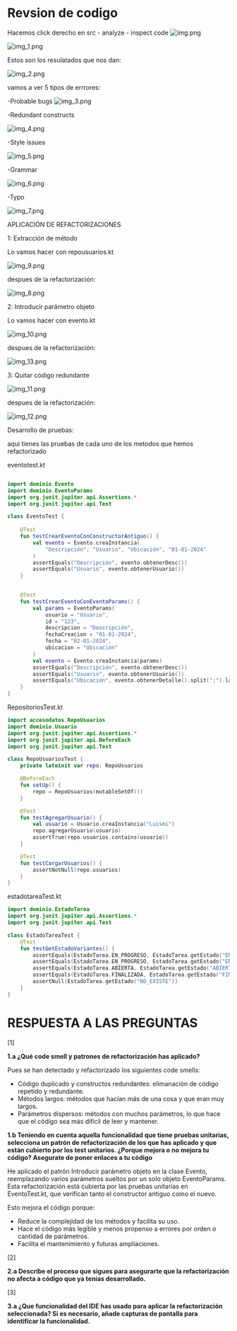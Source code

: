 # Revsion de codigo 
Hacemos  click derecho en src - analyze - inspect code
![img.png](img.png)

![img_1.png](img_1.png)

Estos son los resulatados que nos dan:

![img_2.png](img_2.png)

vamos a ver 5 tipos de errrores:

-Probable bugs
![img_3.png](img_3.png)

-Redundant constructs

![img_4.png](img_4.png)

-Style issues

![img_5.png](img_5.png)

-Grammar

![img_6.png](img_6.png)

-Typo

![img_7.png](img_7.png)


APLICACIÓN DE REFACTORIZACIONES

1: Extracción de método

Lo vamos hacer con  repousuarios.kt

![img_9.png](img_9.png)

despues de la refactorización:

![img_8.png](img_8.png)


2: Introducir parámetro objeto

Lo vamos hacer con  evento.kt

![img_10.png](img_10.png)

despues de la refactorización:

![img_13.png](img_13.png)


3: Quitar código redundante

![img_11.png](img_11.png)

despues de la refactorización:

![img_12.png](img_12.png)

Desarrollo de pruebas:

aqui tienes  las pruebas de cada uno de los metodos que hemos refactorizado

eventotest.kt

```kotlin

import dominio.Evento
import dominio.EventoParams
import org.junit.jupiter.api.Assertions.*
import org.junit.jupiter.api.Test

class EventoTest {
    
    @Test
    fun testCrearEventoConConstructorAntiguo() {
        val evento = Evento.creaInstancia(
            "Descripción", "Usuario", "Ubicación", "01-01-2024"
        )
        assertEquals("Descripción", evento.obtenerDesc())
        assertEquals("Usuario", evento.obtenerUsuario())
    }

   
    @Test
    fun testCrearEventoConEventoParams() {
        val params = EventoParams(
            usuario = "Usuario",
            id = "123",
            descripcion = "Descripción",
            fechaCreacion = "01-01-2024",
            fecha = "02-01-2024",
            ubicacion = "Ubicación"
        )
        val evento = Evento.creaInstancia(params)
        assertEquals("Descripción", evento.obtenerDesc())
        assertEquals("Usuario", evento.obtenerUsuario())
        assertEquals("Ubicación", evento.obtenerDetalle().split(";").last())
    }
}

```
RepositoriosTest.kt
```kotlin
import accesodatos.RepoUsuarios
import dominio.Usuario
import org.junit.jupiter.api.Assertions.*
import org.junit.jupiter.api.BeforeEach
import org.junit.jupiter.api.Test

class RepoUsuariosTest {
    private lateinit var repo: RepoUsuarios

    @BeforeEach
    fun setUp() {
        repo = RepoUsuarios(mutableSetOf())
    }

    @Test
    fun testAgregarUsuario() {
        val usuario = Usuario.creaInstancia("Luismi")
        repo.agregarUsuario(usuario)
        assertTrue(repo.usuarios.contains(usuario))
    }

    @Test
    fun testCargarUsuarios() {
        assertNotNull(repo.usuarios)
    }
}
```
estadotareaTest.kt

```kotlin
import dominio.EstadoTarea
import org.junit.jupiter.api.Assertions.*
import org.junit.jupiter.api.Test

class EstadoTareaTest {
    @Test
    fun testGetEstadoVariantes() {
        assertEquals(EstadoTarea.EN_PROGRESO, EstadoTarea.getEstado("EN PROGRESO"))
        assertEquals(EstadoTarea.EN_PROGRESO, EstadoTarea.getEstado("EN_PROGRESO"))
        assertEquals(EstadoTarea.ABIERTA, EstadoTarea.getEstado("ABIERTA"))
        assertEquals(EstadoTarea.FINALIZADA, EstadoTarea.getEstado("FINALIZADA"))
        assertNull(EstadoTarea.getEstado("NO_EXISTE"))
    }
}

```
# RESPUESTA A LAS PREGUNTAS

[1]

**1.a ¿Qué code smell y patrones de refactorización has aplicado?**

Pues se han detectado y refactorizado los siguientes code smells:


- Código duplicado y constructos redundantes: elimanación de código repetido y redundante.
- Métodos largos: métodos que hacían más de una cosa y que eran muy largos.
- Parámetros dispersos: métodos con muchos parámetros, lo que hace que el código sea más difícil de leer y mantener.

**1.b Teniendo en cuenta aquella funcionalidad que tiene pruebas unitarias, selecciona un patrón de refactorización de los que has aplicado y que están cubierto por los test unitarios. ¿Porque mejora o no mejora tu código? Asegurate de poner enlaces a tu código**

He aplicado el patrón Introducir parámetro objeto en la clase Evento, reemplazando varios parámetros sueltos por un solo objeto EventoParams. Esta refactorización está cubierta por las pruebas unitarias en EventoTest.kt, que verifican tanto el constructor antiguo como el nuevo.

Esto mejora el código porque:

- Reduce la complejidad de los métodos y facilita su uso.
- Hace el código más legible y menos propenso a errores por orden o cantidad de parámetros.
- Facilita el mantenimiento y futuras ampliaciones.

[2]

**2.a Describe el proceso que sigues para asegurarte que la refactorización no afecta a código que ya tenias desarrollado.**


[3]

**3.a ¿Que funcionalidad del IDE has usado para aplicar la refactorización seleccionada? Si es necesario, añade capturas de pantalla para identificar la funcionalidad.**


